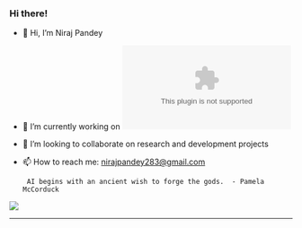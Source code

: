 ### Hi there!
- 👋 Hi, I’m Niraj Pandey 
- 🌱 I’m currently working on ![](docsArch.com)
- 💞️ I’m looking to collaborate on research and development projects
- 📫 How to reach me: nirajpandey283@gmail.com

       AI begins with an ancient wish to forge the gods.  - Pamela McCorduck
 


![](https://komarev.com/ghpvc/?username=nirazp1&style=flat-square)

---

